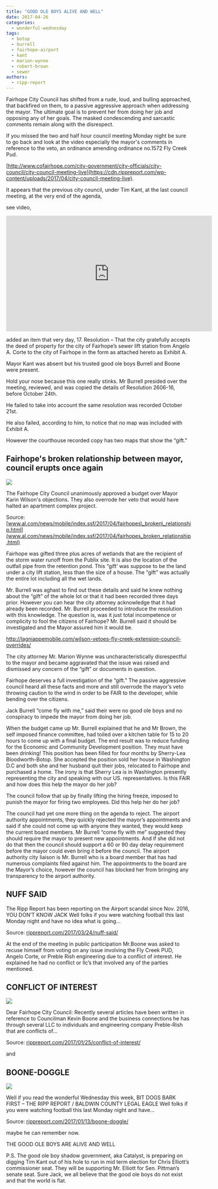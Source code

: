 ```yaml
---
title: "GOOD OLE BOYS ALIVE AND WELL"
date: 2017-04-26
categories: 
  - wonderful-wednesday
tags: 
  - botop
  - burrell
  - fairhope-airport
  - kant
  - marion-wynne
  - robert-brown
  - sewer
authors: 
  - ripp-report
---
```


Fairhope City Council has shifted from a rude, loud, and bulling approached, that backfired on them, to a passive aggressive approach when addressing the mayor. The ultimate goal is to prevent her from doing her job and opposing any of her goals. The masked condescending and sarcastic comments remain along with the disrespect.

If you missed the two and half hour council meeting Monday night be sure to go back and look at the video especially the mayor's comments in reference to the veto, an ordinance amending ordinance no.1572 Fly Creek Pud.

[http://www.cofairhope.com/city-government/city-officials/city-council/city-council-meeting-live](https://cdn.rippreport.com/wp-content/uploads/2017/04/city-council-meeting-live).

It appears that the previous city council, under Tim Kant, at the last council meeting, at the very end of the agenda,

see video,

<iframe src="https://cdn.rippreport.com/wp-content/uploads/2017/04/mtGGIyvBXxU" width="560" height="315" frameborder="0" allowfullscreen="allowfullscreen"></iframe>

added an item that very day, 17. Resolution – That the city gratefully accepts the deed of property for the city of Fairhope’s sewer lift station from Angelo A. Corte to the city of Fairhope in the form as attached hereto as Exhibit A.

Mayor Kant was absent but his trusted good ole boys Burrell and Boone were present.

Hold your nose because this one really stinks. Mr Burrell presided over the meeting, reviewed, and was copied the details of Resolution 2606-16, before October 24th.

He failed to take into account the same resolution was recorded October 21st.

He also failed, according to him, to notice that no map was included with Exhibit A.

However the courthouse recorded copy has two maps that show the “gift.”

## Fairhope's broken relationship between mayor, council erupts once again

![](https://cdn.rippreport.com/wp-content/uploads/2017/04/22545137-standard.jpg)

The Fairhope City Council unanimously approved a budget over Mayor Karin Wilson's objections. They also overrode her veto that would have halted an apartment complex project.

Source: [www.al.com/news/mobile/index.ssf/2017/04/fairhopes\_broken\_relationship.html](www.al.com/news/mobile/index.ssf/2017/04/fairhopes_broken_relationship.html)

Fairhope was gifted three plus acres of wetlands that are the recipient of the storm water runoff from the Publix site. It is also the location of the outfall pipe from the retention pond. This “gift’ was suppose to be the land under a city lift station, less than the size of a house. The “gift” was actually the entire lot including all the wet lands.

Mr. Burrell was aghast to find out these details and said he knew nothing about the “gift” of the whole lot or that it had been recorded three days prior. However you can hear the city attorney acknowledge that it had already been recorded. Mr. Burrell proceeded to introduce the resolution with this knowledge. The question is, was it just total incompetence or complicity to fool the citizens of Fairhope? Mr. Burrell said it should be investigated and the Mayor assured him it would be.

http://lagniappemobile.com/wilson-vetoes-fly-creek-extension-council-overrides/

The city attorney Mr. Marion Wynne was uncharacteristically disrespectful to the mayor and became aggravated that the issue was raised and dismissed any concern of the “gift” or documents in question.

Fairhope deserves a full investigation of the “gift.” The passive aggressive council heard all these facts and more and still overrode the mayor’s veto throwing caution to the wind in order to be FAIR to the developer, while bending over the citizens.

Jack Burrell “come fly with me,” said their were no good ole boys and no conspiracy to impede the mayor from doing her job.

When the budget came up Mr. Burrell explained that he and Mr Brown, the self imposed finance committee, had toiled over a kitchen table for 15 to 20 hours to come up with a final budget. The end result was to reduce funding for the Economic and Community Development position. They must have been drinking! This position has been filled for four months by Sherry-Lea Bloodworth-Botop. She accepted the position sold her house in Washington D.C and both she and her husband quit their jobs, relocated to Fairhope and purchased a home. The irony is that Sherry Lea is in Washington presently representing the city and speaking with our US. representatives. Is this FAIR and how does this help the mayor do her job?

The council follow that up by finally lifting the hiring freeze, imposed to punish the mayor for firing two employees. Did this help her do her job?

The council had yet one more thing on the agenda to reject. The airport authority appointments, they quickly rejected the mayor’s appointments and said if she could not come up with anyone they wanted, they would keep the current board members. Mr Burrell “come fly with me” suggested they should require the mayor to present new appointments. And if she did not do that then the council should support a 60 or 90 day delay requirement before the mayor could even bring it before the council. The airport authority city liaison is Mr. Burrell who is a board member that has had numerous complaints filed against him. The appointments to the board are the Mayor’s choice, however the council has blocked her from bringing any transparency to the airport authority.

## NUFF SAID

The Ripp Report has been reporting on the Airport scandal since Nov. 2016, YOU DON’T KNOW JACK Well folks if you were watching football this last Monday night and have no idea what is going...

Source: [rippreport.com/2017/03/24/nuff-said/](https://rippreport.com/nuff-said/)

At the end of the meeting in public participation Mr.Boone was asked to recuse himself from voting on any issue involving the Fly Creek PUD, Angelo Corte, or Preble Rish engineering due to a conflict of interest. He explained he had no conflict or llc’s that involved any of the parties mentioned.

## CONFLICT OF INTEREST

![](https://cdn.rippreport.com/wp-content/uploads/2017/04/balance1.jpg)

Dear Fairhope City Council: Recently several articles have been written in reference to Councilman Kevin Boone and the business connections he has through several LLC to individuals and engineering company Preble-Rish that are conflicts of...

Source: [rippreport.com/2017/01/25/conflict-of-interest/](https://rippreport.com/conflict-of-interest/)

and

## BOONE-DOGGLE

![](https://cdn.rippreport.com/wp-content/uploads/2017/04/domino-11.jpg)

Well if you read the wonderful Wednesday this week, BIT DOGS BARK FIRST – THE RIPP REPORT / BALDWIN COUNTY LEGAL EAGLE Well folks if you were watching football this last Monday night and have...

Source: [rippreport.com/2017/01/13/boone-doggle/](https://rippreport.com/boone-doggle/)

maybe he can remember now.

THE GOOD OLE BOYS ARE ALIVE AND WELL

P.S. The good ole boy shadow government, aka Catalyst, is preparing on digging Tim Kant out of his hole to run in mid term election for Chris Elliott’s commissioner seat. They will be supporting Mr. Elliott for Sen. Pittman’s senate seat. Sure Jack, we all believe that the good ole boys do not exist and that the world is flat.
